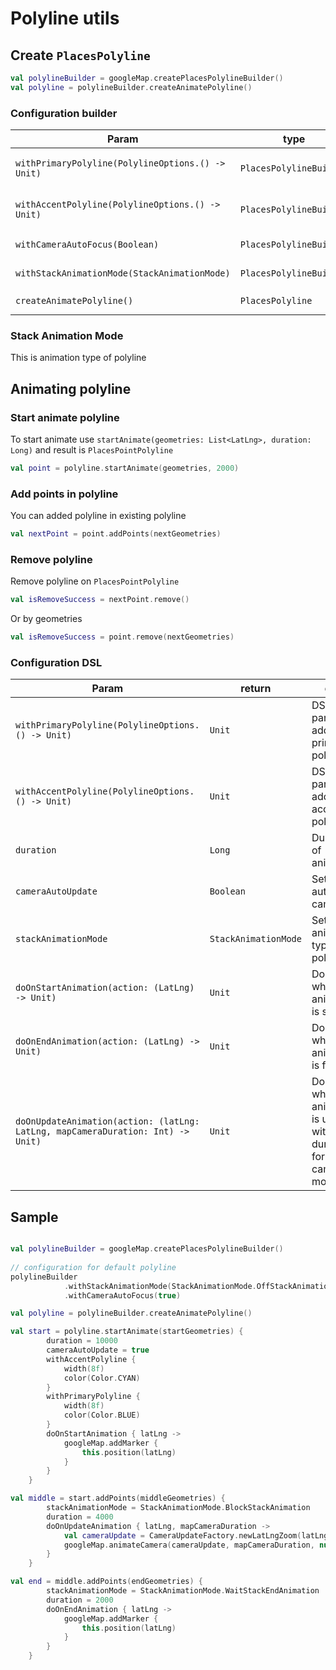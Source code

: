 
# Polyline utils
## Create `PlacesPolyline`
```kotlin
val polylineBuilder = googleMap.createPlacesPolylineBuilder()
val polyline = polylineBuilder.createAnimatePolyline()
```

### Configuration builder
|Param|type|desc|
|---|---|---|
|`withPrimaryPolyline(PolylineOptions.() -> Unit)`|`PlacesPolylineBuilder`|DSL param for add primary polyline|
|`withAccentPolyline(PolylineOptions.() -> Unit)`|`PlacesPolylineBuilder`|DSL param for add accent polyline|
|`withCameraAutoFocus(Boolean)`|`PlacesPolylineBuilder`|Set for auto zoom camera|
|`withStackAnimationMode(StackAnimationMode)`|`PlacesPolylineBuilder`|Set for animate type polyline|
|`createAnimatePolyline()`|`PlacesPolyline`|to create `PlacesPolyline`|

### Stack Animation Mode
This is animation type of polyline

## Animating polyline
### Start animate polyline
To start animate use `startAnimate(geometries: List<LatLng>, duration: Long)` and result is `PlacesPointPolyline`
```kotlin
val point = polyline.startAnimate(geometries, 2000)
```

### Add points in polyline
You can added polyline in existing polyline
```kotlin
val nextPoint = point.addPoints(nextGeometries)
```

### Remove polyline
Remove polyline on `PlacesPointPolyline`
```kotlin
val isRemoveSuccess = nextPoint.remove()
```

Or by geometries
```kotlin
val isRemoveSuccess = point.remove(nextGeometries)
```

### Configuration DSL
|Param|return|desc|
|---|---|---|
|`withPrimaryPolyline(PolylineOptions.() -> Unit)`|`Unit`|DSL param for add primary polyline|
|`withAccentPolyline(PolylineOptions.() -> Unit)`|`Unit`|DSL param for add accent polyline|
|`duration`|`Long`|Duration of animation|
|`cameraAutoUpdate`|`Boolean`|Set for auto zoom camera|
|`stackAnimationMode`|`StackAnimationMode`|Set for animate type polyline|
|`doOnStartAnimation(action: (LatLng) -> Unit)`|`Unit`|Do action when animation is start|
|`doOnEndAnimation(action: (LatLng) -> Unit)`|`Unit`|Do action when animation is finish|
|`doOnUpdateAnimation(action: (latLng: LatLng, mapCameraDuration: Int) -> Unit)`|`Unit`|Do action when animation is update with duration for camera movement|

## Sample
```kotlin

val polylineBuilder = googleMap.createPlacesPolylineBuilder()
 
// configuration for default polyline
polylineBuilder
            .withStackAnimationMode(StackAnimationMode.OffStackAnimation)
            .withCameraAutoFocus(true)

val polyline = polylineBuilder.createAnimatePolyline()

val start = polyline.startAnimate(startGeometries) {
        duration = 10000
        cameraAutoUpdate = true
        withAccentPolyline {
            width(8f)
            color(Color.CYAN)
        }
        withPrimaryPolyline {
            width(8f)
            color(Color.BLUE)
        }
        doOnStartAnimation { latLng ->
            googleMap.addMarker {
                this.position(latLng)
            }
        }
    }

val middle = start.addPoints(middleGeometries) {
        stackAnimationMode = StackAnimationMode.BlockStackAnimation
        duration = 4000
        doOnUpdateAnimation { latLng, mapCameraDuration ->
            val cameraUpdate = CameraUpdateFactory.newLatLngZoom(latLng, 17f)
            googleMap.animateCamera(cameraUpdate, mapCameraDuration, null)
        }
    }

val end = middle.addPoints(endGeometries) {
        stackAnimationMode = StackAnimationMode.WaitStackEndAnimation
        duration = 2000
        doOnEndAnimation { latLng ->
            googleMap.addMarker {
                this.position(latLng)
            }
        }
    }
```
